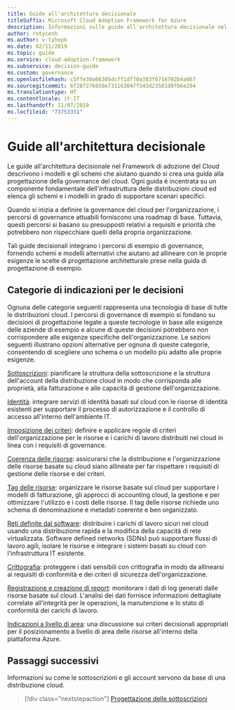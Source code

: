 ```yaml
---
title: Guide all'architettura decisionale
titleSuffix: Microsoft Cloud Adoption Framework for Azure
description: Informazioni sulle guide all'architettura decisionale nel Framework di adozione del Cloud.
author: rotycenh
ms.author: v-tyhopk
ms.date: 02/11/2019
ms.topic: guide
ms.service: cloud-adoption-framework
ms.subservice: decision-guide
ms.custom: governance
ms.openlocfilehash: c5ffe30a66305dcff1df70a383f6716702b4a067
ms.sourcegitcommit: 6f287276650e731163047f543d23581d8fb6e204
ms.translationtype: HT
ms.contentlocale: it-IT
ms.lasthandoff: 11/07/2019
ms.locfileid: "73753331"
---
```

# <a name="architectural-decision-guides"></a>Guide all'architettura decisionale

Le guide all'architettura decisionale nel Framework di adozione del Cloud descrivono i modelli e gli schemi che aiutano quando si crea una guida alla progettazione della governance del cloud. Ogni guida è incentrata su un componente fondamentale dell'infrastruttura delle distribuzioni cloud ed elenca gli schemi e i modelli in grado di supportare scenari specifici.

Quando si inizia a definire la governance del cloud per l'organizzazione, i percorsi di governance attuabili forniscono una roadmap di base. Tuttavia, questi percorsi si basano su presupposti relativi a requisiti e priorità che potrebbero non rispecchiare quelli della propria organizzazione.

Tali guide decisionali integrano i percorsi di esempio di governance, fornendo schemi e modelli alternativi che aiutano ad allineare con le proprie esigenze le scelte di progettazione architetturale prese nella guida di progettazione di esempio.

## <a name="decision-guidance-categories"></a>Categorie di indicazioni per le decisioni

Ognuna delle categorie seguenti rappresenta una tecnologia di base di tutte le distribuzioni cloud. I percorsi di governance di esempio si fondano su decisioni di progettazione legate a queste tecnologie in base alle esigenze delle aziende di esempio e alcune di queste decisioni potrebbero non corrispondere alle esigenze specifiche dell'organizzazione. Le sezioni seguenti illustrano opzioni alternative per ognuna di queste categorie, consentendo di scegliere uno schema o un modello più adatto alle proprie esigenze.

[Sottoscrizioni](./subscriptions/index.md): pianificare la struttura della sottoscrizione e la struttura dell'account della distribuzione cloud in modo che corrisponda alle proprietà, alla fatturazione e alle capacità di gestione dell'organizzazione.

[Identità](./identity/index.md): integrare servizi di identità basati sul cloud con le risorse di identità esistenti per supportare il processo di autorizzazione e il controllo di accesso all'interno dell'ambiente IT.

[Imposizione dei criteri](./policy-enforcement/index.md): definire e applicare regole di criteri dell'organizzazione per le risorse e i carichi di lavoro distribuiti nel cloud in linea con i requisiti di governance.

[Coerenza delle risorse](./resource-consistency/index.md): assicurarsi che la distribuzione e l'organizzazione delle risorse basate su cloud siano allineate per far rispettare i requisiti di gestione delle risorse e dei criteri.

[Tag delle risorse](./resource-tagging/index.md): organizzare le risorse basate sul cloud per supportare i modelli di fatturazione, gli approcci di accounting cloud, la gestione e per ottimizzare l'utilizzo e i costi delle risorse. Il tag delle risorse richiede uno schema di denominazione e metadati coerente e ben organizzato.

[Reti definite dal software](./software-defined-network/index.md): distribuire i carichi di lavoro sicuri nel cloud usando una distribuzione rapida e la modifica della capacità di rete virtualizzata. Software defined networks (SDNs) può supportare flussi di lavoro agili, isolare le risorse e integrare i sistemi basati su cloud con l'infrastruttura IT esistente.

[Crittografia](./encryption/index.md): proteggere i dati sensibili con crittografia in modo da allinearsi ai requisiti di conformità e dei criteri di sicurezza dell'organizzazione.

[Registrazione e creazione di report](./logging-and-reporting/index.md): monitorare i dati di log generati dalle risorse basate sul cloud. L'analisi dei dati fornisce informazioni dettagliate correlate all'integrità per le operazioni, la manutenzione e lo stato di conformità dei carichi di lavoro.

[Indicazioni a livello di area](./regions/index.md): una discussione sui criteri decisionali appropriati per il posizionamento a livello di area delle risorse all'interno della piattaforma Azure.

## <a name="next-steps"></a>Passaggi successivi

Informazioni su come le sottoscrizioni e gli account servono da base di una distribuzione cloud.

> [!div class="nextstepaction"]
> [Progettazione delle sottoscrizioni](./subscriptions/index.md)
